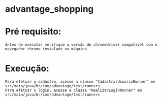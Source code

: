 # advantage_shopping

# Pré requisito:
    Antes de executar verifique a versão do chromedriver compatível com o navegador chrome instalado na máquina 


# Execução:
    Para efetuar o cadastro, acesse a classe "CadastrarUsuarioRunner" em src/main/java/br/com/advantage/test/runners 
    Para efetuar o login, acesse a classe "RealizarLoginRunner" em src/main/java/br/com/advantage/test/runners
